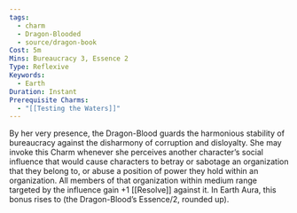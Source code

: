 ```yaml
---
tags:
  - charm
  - Dragon-Blooded
  - source/dragon-book
Cost: 5m
Mins: Bureaucracy 3, Essence 2
Type: Reflexive
Keywords:
  - Earth
Duration: Instant
Prerequisite Charms:
  - "[[Testing the Waters]]"
---
```

By her very presence, the Dragon-Blood guards the harmonious stability of bureaucracy against the disharmony of corruption and disloyalty. She may invoke this Charm whenever she perceives another character’s social influence that would cause characters to betray or sabotage an organization that they belong to, or abuse a position of power they hold within an organization. All members of that organization within medium range targeted by the influence gain +1 [[Resolve]] against it. In Earth Aura, this bonus rises to (the Dragon-Blood’s Essence/2, rounded up).